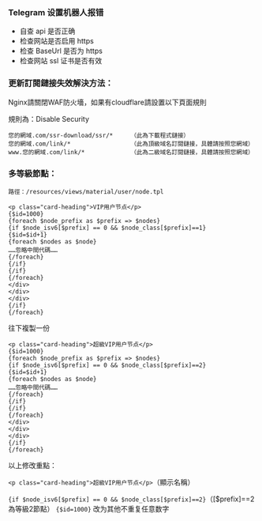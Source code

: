 ### Telegram 设置机器人报错
* 自查 api 是否正确
* 检查网站是否启用 https
* 检查 BaseUrl 是否为 https
* 检查网站 ssl 证书是否有效

### 更新訂閱鏈接失效解決方法：

Nginx請關閉WAF防火墻，如果有cloudflare請設置以下頁面規則

規則為：Disable Security
```
您的網域.com/ssr-download/ssr/*     （此為下載程式鏈接）
您的網域.com/link/*                 （此為頂級域名訂閱鏈接，具體請按照您網域）
www.您的網域.com/link/*             （此為二級域名訂閱鏈接，具體請按照您網域）
```

### 多等級節點：

`路徑：/resources/views/material/user/node.tpl`

```
<p class="card-heading">VIP用户节点</p>
{$id=1000}
{foreach $node_prefix as $prefix => $nodes}
{if $node_isv6[$prefix] == 0 && $node_class[$prefix]==1}
{$id=$id+1}
{foreach $nodes as $node}
……忽略中間代碼……
{/foreach}
{/if}
{/if}
{/foreach}
</div>
</div>
</div>
{/if}
{/foreach}
```
往下複製一份

```
<p class="card-heading">超級VIP用户节点</p>
{$id=1000}
{foreach $node_prefix as $prefix => $nodes}
{if $node_isv6[$prefix] == 0 && $node_class[$prefix]==2}
{$id=$id+1}
{foreach $nodes as $node}
……忽略中間代碼……
{/foreach}
{/if}
{/if}
{/foreach}
</div>
</div>
</div>
{/if}
{/foreach}
```
以上修改重點：

`<p class="card-heading">超級VIP用户节点</p>`（顯示名稱）

`{if $node_isv6[$prefix] == 0 && $node_class[$prefix]==2}`（[$prefix]==2為等級2節點）
`{$id=1000}` 改为其他不重复任意数字